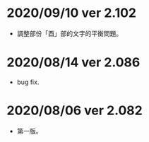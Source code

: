 # 2020/09/10 ver 2.102
* 調整部份「酉」部的文字的平衡問題。

# 2020/08/14 ver 2.086
* bug fix.

# 2020/08/06 ver 2.082
* 第一版。

